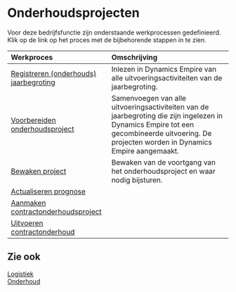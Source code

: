 # Onderhoudsprojecten

Voor deze bedrijfsfunctie zijn onderstaande werkprocessen gedefinieerd. Klik op de link op het proces met de bijbehorende stappen in te zien.

Werkproces | Omschrijving
:--- | :---
[Registreren (onderhouds) jaarbegroting](registreren-(onderhouds)-jaarbegroting/) | Inlezen in Dynamics Empire van alle uitvoeringsactiviteiten van de jaarbegroting.
[Voorbereiden onderhoudsproject](voorbereiden-onderhoudsproject/) | Samenvoegen van alle uitvoeringsactiviteiten van de jaarbegroting die zijn ingelezen in Dynamics Empire tot een gecombineerde uitvoering. De projecten worden in Dynamics Empire aangemaakt.
[Bewaken project](bewaken-project/) | Bewaken van de voortgang van het onderhoudsproject en waar nodig bijsturen.
[Actualiseren prognose](actualiseren-prognose/) | 
[Aanmaken contractonderhoudsproject](aanmaken-contractonderhoudsproject/) | 
[Uitvoeren contractonderhoud](uitvoeren-contractonderhoud/) | 

## Zie ook

[Logistiek](../logistiek/)  
[Onderhoud](../onderhoud/)  
